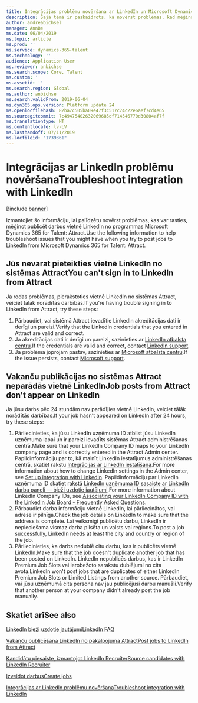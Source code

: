 ```yaml
---
title: Integrācijas problēmu novēršana ar LinkedIn un Microsoft Dynamics 365 for Talent - Attract
description: Šajā tēmā ir paskaidrots, kā novērst problēmas, kad mēģināt publicēt darbus vietnē LinkedIn no programmas Microsoft Dynamics 365 for Talent - Attract.
author: andreabichsel
manager: AnnBe
ms.date: 06/04/2019
ms.topic: article
ms.prod: ''
ms.service: dynamics-365-talent
ms.technology: ''
audience: Application User
ms.reviewer: anbichse
ms.search.scope: Core, Talent
ms.custom: ''
ms.assetid: ''
ms.search.region: Global
ms.author: anbichse
ms.search.validFrom: 2019-06-04
ms.dyn365.ops.version: Platform update 24
ms.openlocfilehash: 82ba7c505ba09e47f3c517c74c22e6aef7cd4e65
ms.sourcegitcommit: 7c49475402632069685df714546770d30804af7f
ms.translationtype: HT
ms.contentlocale: lv-LV
ms.lasthandoff: 07/11/2019
ms.locfileid: "1739361"
---
```

# <a name="troubleshoot-integration-with-linkedin"></a><span data-ttu-id="f9f3e-103">Integrācijas ar LinkedIn problēmu novēršana</span><span class="sxs-lookup"><span data-stu-id="f9f3e-103">Troubleshoot integration with LinkedIn</span></span>

[!include [banner](../includes/banner.md)]

<span data-ttu-id="f9f3e-104">Izmantojiet šo informāciju, lai palīdzētu novērst problēmas, kas var rasties, mēģinot publicēt darbus vietnē LinkedIn no programmas Microsoft Dynamics 365 for Talent: Attract.</span><span class="sxs-lookup"><span data-stu-id="f9f3e-104">Use the following information to help troubleshoot issues that you might have when you try to post jobs to LinkedIn from Microsoft Dynamics 365 for Talent: Attract.</span></span>

## <a name="you-cant-sign-in-to-linkedin-from-attract"></a><span data-ttu-id="f9f3e-105">Jūs nevarat pieteikties vietnē LinkedIn no sistēmas Attract</span><span class="sxs-lookup"><span data-stu-id="f9f3e-105">You can't sign in to LinkedIn from Attract</span></span>

<span data-ttu-id="f9f3e-106">Ja rodas problēmas, pierakstoties vietnē LinkedIn no sistēmas Attract, veiciet tālāk norādītās darbības.</span><span class="sxs-lookup"><span data-stu-id="f9f3e-106">If you're having trouble signing in to LinkedIn from Attract, try these steps:</span></span>

1. <span data-ttu-id="f9f3e-107">Pārbaudiet, vai sistēmā Attract ievadītie LinkedIn akreditācijas dati ir derīgi un pareizi.</span><span class="sxs-lookup"><span data-stu-id="f9f3e-107">Verify that the LinkedIn credentials that you entered in Attract are valid and correct.</span></span>
2. <span data-ttu-id="f9f3e-108">Ja akreditācijas dati ir derīgi un pareizi, sazinieties ar [LinkedIn atbalsta centru](https://www.linkedin.com/help/linkedin).</span><span class="sxs-lookup"><span data-stu-id="f9f3e-108">If the credentials are valid and correct, contact [LinkedIn support](https://www.linkedin.com/help/linkedin).</span></span>
3. <span data-ttu-id="f9f3e-109">Ja problēma joprojām pastāv, sazinieties ar [Microsoft atbalsta centru](./talent-support.md).</span><span class="sxs-lookup"><span data-stu-id="f9f3e-109">If the issue persists, contact [Microsoft support](./talent-support.md).</span></span>

## <a name="job-posts-from-attract-dont-appear-on-linkedin"></a><span data-ttu-id="f9f3e-110">Vakanču publikācijas no sistēmas Attract neparādās vietnē LinkedIn</span><span class="sxs-lookup"><span data-stu-id="f9f3e-110">Job posts from Attract don't appear on LinkedIn</span></span>

<span data-ttu-id="f9f3e-111">Ja jūsu darbs pēc 24 stundām nav parādījies vietnē LinkedIn, veiciet tālāk norādītās darbības.</span><span class="sxs-lookup"><span data-stu-id="f9f3e-111">If your job hasn't appeared on LinkedIn after 24 hours, try these steps:</span></span>

1. <span data-ttu-id="f9f3e-112">Pārliecinieties, ka jūsu LinkedIn uzņēmuma ID atbilst jūsu LinkedIn uzņēmuma lapai un ir pareizi ievadīts sistēmas Attract administrēšanas centrā.</span><span class="sxs-lookup"><span data-stu-id="f9f3e-112">Make sure that your LinkedIn Company ID maps to your LinkedIn company page and is correctly entered in the Attract Admin center.</span></span> <span data-ttu-id="f9f3e-113">Papildinformāciju par to, kā mainīt LinkedIn iestatījumus administrēšanas centrā, skatiet rakstu [Integrācijas ar LinkedIn iestatīšana](attract-admin-linkedin.md).</span><span class="sxs-lookup"><span data-stu-id="f9f3e-113">For more information about how to change LinkedIn settings in the Admin center, see [Set up integration with LinkedIn](attract-admin-linkedin.md).</span></span> <span data-ttu-id="f9f3e-114">Papildinformāciju par LinkedIn uzņēmuma ID skatiet rakstā [LinkedIn uzņēmuma ID sasaiste ar LinkedIn darba paneli — bieži uzdotie jautājumi](https://www.linkedin.com/help/linkedin/answer/98972).</span><span class="sxs-lookup"><span data-stu-id="f9f3e-114">For more information about LinkedIn Company IDs, see [Associating your LinkedIn Company ID with the LinkedIn Job Board - Frequently Asked Questions](https://www.linkedin.com/help/linkedin/answer/98972).</span></span>
2. <span data-ttu-id="f9f3e-115">Pārbaudiet darba informāciju vietnē LinkedIn, lai pārliecinātos, vai adrese ir pilnīga.</span><span class="sxs-lookup"><span data-stu-id="f9f3e-115">Check the job details on LinkedIn to make sure that the address is complete.</span></span> <span data-ttu-id="f9f3e-116">Lai veiksmīgi publicētu darbu, LinkedIn ir nepieciešama vismaz darba pilsēta un valsts vai reģions.</span><span class="sxs-lookup"><span data-stu-id="f9f3e-116">To post a job successfully, LinkedIn needs at least the city and country or region of the job.</span></span>
3. <span data-ttu-id="f9f3e-117">Pārliecinieties, ka darbs nedublē citu darbu, kas ir publicēts vietnē LinkedIn.</span><span class="sxs-lookup"><span data-stu-id="f9f3e-117">Make sure that the job doesn't duplicate another job that has been posted on LinkedIn.</span></span> <span data-ttu-id="f9f3e-118">LinkedIn nepublicēs darbus, kas ir LinkedIn Premium Job Slots vai ierobežoto sarakstu dublējumi no cita avota.</span><span class="sxs-lookup"><span data-stu-id="f9f3e-118">LinkedIn won't post jobs that are duplicates of either LinkedIn Premium Job Slots or Limited Listings from another source.</span></span> <span data-ttu-id="f9f3e-119">Pārbaudiet, vai jūsu uzņēmumā cita persona nav jau publicējusi darbu manuāli.</span><span class="sxs-lookup"><span data-stu-id="f9f3e-119">Verify that another person at your company didn't already post the job manually.</span></span>

## <a name="see-also"></a><span data-ttu-id="f9f3e-120">Skatiet arī</span><span class="sxs-lookup"><span data-stu-id="f9f3e-120">See also</span></span>

[<span data-ttu-id="f9f3e-121">LinkedIn bieži uzdotie jautājumi</span><span class="sxs-lookup"><span data-stu-id="f9f3e-121">LinkedIn FAQ</span></span>](./attract-linkedin-faq.md)

[<span data-ttu-id="f9f3e-122">Vakanču publicēšana LinkedIn no pakalpojuma Attract</span><span class="sxs-lookup"><span data-stu-id="f9f3e-122">Post jobs to LinkedIn from Attract</span></span>](./attract-post-jobs-to-linkedin.md)

[<span data-ttu-id="f9f3e-123">Kandidātu piesaiste, izmantojot LinkedIn Recruiter</span><span class="sxs-lookup"><span data-stu-id="f9f3e-123">Source candidates with LinkedIn Recruiter</span></span>](./attract-linkedin-recruiter.md)

[<span data-ttu-id="f9f3e-124">Izveidot darbus</span><span class="sxs-lookup"><span data-stu-id="f9f3e-124">Create jobs</span></span>](./creating-jobs-attract.md)

[<span data-ttu-id="f9f3e-125">Integrācijas ar LinkedIn problēmu novēršana</span><span class="sxs-lookup"><span data-stu-id="f9f3e-125">Troubleshoot integration with LinkedIn</span></span>](./attract-troubleshoot-linkedin.md)
